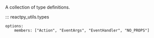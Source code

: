 A collection of type definitions.


::: reactpy_utils.types

    options:
        members: ["Action", "EventArgs", "EventHandler", "NO_PROPS"]

